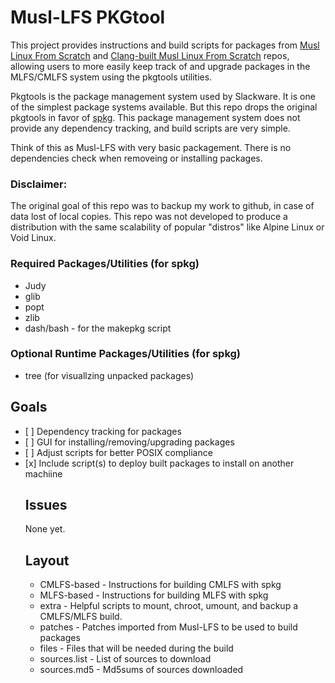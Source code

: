 # Musl-LFS PKGtool

This project provides instructions and build scripts for packages from [Musl Linux From Scratch](https://github.com/dslm4515/Musl-LFS) and [Clang-built Musl Linux From Scratch](https://github.com/dslm4515/CMLFS) repos, allowing users to more easily keep track of and upgrade packages in the MLFS/CMLFS system using the pkgtools utilities.

Pkgtools is the package management system used by Slackware. It is one of the simplest package systems available. But this repo drops the original pkgtools in favor of [spkg](https://github.com/gapan/spkg). This package management system does not provide any dependency tracking, and build scripts are very simple.

Think of this as Musl-LFS with very basic packagement. There is no dependencies check when removeing or installing packages.

### Disclaimer: 
The original goal of this repo was to backup my work to github, in case of data lost of local copies. This repo was not developed to produce a distribution with the same scalability of popular "distros" like Alpine Linux or Void Linux.

### Required Packages/Utilities (for spkg)

<ul>
 <li> Judy</li>
 <li> glib</li>
 <li> popt</li>
 <li> zlib</li>
 <li> dash/bash - for the makepkg script </li>
</ul>

### Optional Runtime Packages/Utilities (for spkg)
<ul>
 <li> tree (for visuallzing unpacked packages)</li>
</ul>

## Goals
<ul>
 <li> [ ] Dependency tracking for packages </li>
 <li> [ ] GUI for installing/removing/upgrading packages </li>
 <li> [ ] Adjust scripts for better POSIX compliance </li>
 <li> [x] Include script(s) to deploy built packages to install on another machiine </li>

## Issues

None yet.

## Layout

<ul>
 <li>CMLFS-based - Instructions for building CMLFS with spkg</li>
 <li>MLFS-based - Instructions for building MLFS with spkg</li>
 <li>extra - Helpful scripts to mount, chroot, umount, and backup a CMLFS/MLFS build.</li>
 <li>patches - Patches imported from Musl-LFS to be used to build packages </li>
 <li>files - Files that will be needed during the build </li>
 <li>sources.list - List of sources to download </li>
 <li>sources.md5 - Md5sums of sources downloaded </li>
</li>
